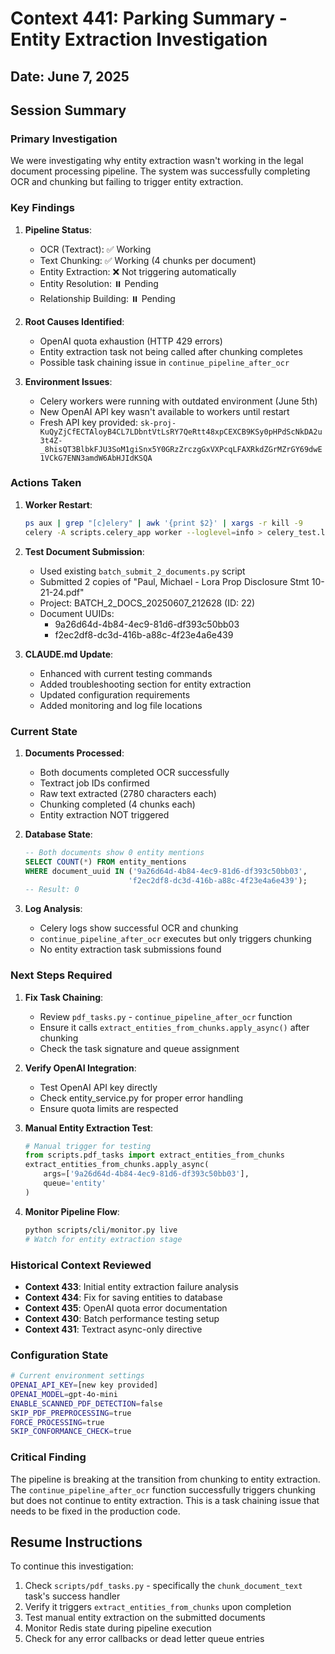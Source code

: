 # Context 441: Parking Summary - Entity Extraction Investigation

## Date: June 7, 2025

## Session Summary

### Primary Investigation
We were investigating why entity extraction wasn't working in the legal document processing pipeline. The system was successfully completing OCR and chunking but failing to trigger entity extraction.

### Key Findings

1. **Pipeline Status**:
   - OCR (Textract): ✅ Working
   - Text Chunking: ✅ Working (4 chunks per document)
   - Entity Extraction: ❌ Not triggering automatically
   - Entity Resolution: ⏸️ Pending
   - Relationship Building: ⏸️ Pending

2. **Root Causes Identified**:
   - OpenAI quota exhaustion (HTTP 429 errors)
   - Entity extraction task not being called after chunking completes
   - Possible task chaining issue in `continue_pipeline_after_ocr`

3. **Environment Issues**:
   - Celery workers were running with outdated environment (June 5th)
   - New OpenAI API key wasn't available to workers until restart
   - Fresh API key provided: `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`

### Actions Taken

1. **Worker Restart**:
   ```bash
   ps aux | grep "[c]elery" | awk '{print $2}' | xargs -r kill -9
   celery -A scripts.celery_app worker --loglevel=info > celery_test.log 2>&1 &
   ```

2. **Test Document Submission**:
   - Used existing `batch_submit_2_documents.py` script
   - Submitted 2 copies of "Paul, Michael - Lora Prop Disclosure Stmt 10-21-24.pdf"
   - Project: BATCH_2_DOCS_20250607_212628 (ID: 22)
   - Document UUIDs:
     - 9a26d64d-4b84-4ec9-81d6-df393c50bb03
     - f2ec2df8-dc3d-416b-a88c-4f23e4a6e439

3. **CLAUDE.md Update**:
   - Enhanced with current testing commands
   - Added troubleshooting section for entity extraction
   - Updated configuration requirements
   - Added monitoring and log file locations

### Current State

1. **Documents Processed**:
   - Both documents completed OCR successfully
   - Textract job IDs confirmed
   - Raw text extracted (2780 characters each)
   - Chunking completed (4 chunks each)
   - Entity extraction NOT triggered

2. **Database State**:
   ```sql
   -- Both documents show 0 entity mentions
   SELECT COUNT(*) FROM entity_mentions 
   WHERE document_uuid IN ('9a26d64d-4b84-4ec9-81d6-df393c50bb03', 
                          'f2ec2df8-dc3d-416b-a88c-4f23e4a6e439');
   -- Result: 0
   ```

3. **Log Analysis**:
   - Celery logs show successful OCR and chunking
   - `continue_pipeline_after_ocr` executes but only triggers chunking
   - No entity extraction task submissions found

### Next Steps Required

1. **Fix Task Chaining**:
   - Review `pdf_tasks.py` - `continue_pipeline_after_ocr` function
   - Ensure it calls `extract_entities_from_chunks.apply_async()` after chunking
   - Check the task signature and queue assignment

2. **Verify OpenAI Integration**:
   - Test OpenAI API key directly
   - Check entity_service.py for proper error handling
   - Ensure quota limits are respected

3. **Manual Entity Extraction Test**:
   ```python
   # Manual trigger for testing
   from scripts.pdf_tasks import extract_entities_from_chunks
   extract_entities_from_chunks.apply_async(
       args=['9a26d64d-4b84-4ec9-81d6-df393c50bb03'],
       queue='entity'
   )
   ```

4. **Monitor Pipeline Flow**:
   ```bash
   python scripts/cli/monitor.py live
   # Watch for entity extraction stage
   ```

### Historical Context Reviewed

- **Context 433**: Initial entity extraction failure analysis
- **Context 434**: Fix for saving entities to database
- **Context 435**: OpenAI quota error documentation
- **Context 430**: Batch performance testing setup
- **Context 431**: Textract async-only directive

### Configuration State

```bash
# Current environment settings
OPENAI_API_KEY=[new key provided]
OPENAI_MODEL=gpt-4o-mini
ENABLE_SCANNED_PDF_DETECTION=false
SKIP_PDF_PREPROCESSING=true
FORCE_PROCESSING=true
SKIP_CONFORMANCE_CHECK=true
```

### Critical Finding

The pipeline is breaking at the transition from chunking to entity extraction. The `continue_pipeline_after_ocr` function successfully triggers chunking but does not continue to entity extraction. This is a task chaining issue that needs to be fixed in the production code.

## Resume Instructions

To continue this investigation:

1. Check `scripts/pdf_tasks.py` - specifically the `chunk_document_text` task's success handler
2. Verify it triggers `extract_entities_from_chunks` upon completion
3. Test manual entity extraction on the submitted documents
4. Monitor Redis state during pipeline execution
5. Check for any error callbacks or dead letter queue entries